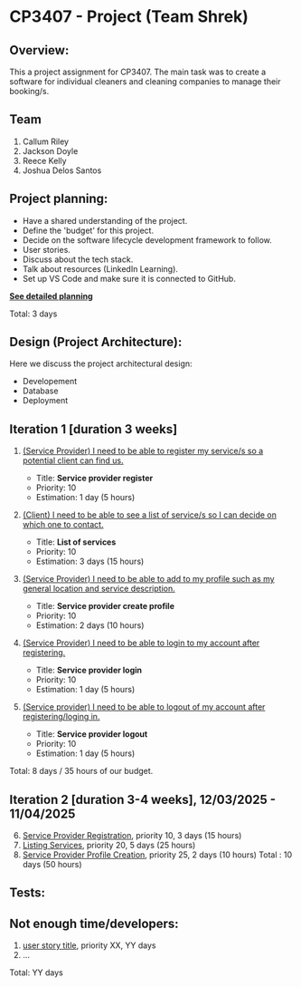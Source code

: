 # CP3407 - Project (Team Shrek)

## Overview:
This a project assignment for CP3407. 
The main task was to create a software for individual cleaners and cleaning companies to manage their booking/s.

## Team
1. Callum Riley
2. Jackson Doyle
3. Reece Kelly
4. Joshua Delos Santos

## Project planning:
- Have a shared understanding of the project.
- Define the 'budget' for this project.
- Decide on the software lifecycle development framework to follow.
- User stories.
- Discuss about the tech stack.
- Talk about resources (LinkedIn Learning).
- Set up VS Code and make sure it is connected to GitHub.

[**See detailed planning**](documentations/project_plan.md)

Total: 3 days

## Design (Project Architecture):
Here we discuss the project architectural design:
- Developement
- Database
- Deployment


## Iteration 1 [duration 3 weeks]

1. [(Service Provider) I need to be able to register my service/s so a potential client can find us.](documentations/user_stories/us_01_sp_register.md)
    - Title: **Service provider register**
    - Priority: 10
    - Estimation: 1 day (5 hours)

2. [(Client) I need to be able to see a list of service/s so I can decide on which one to contact.](documentations/user_stories/us_02_client_list_of_services.md)
    - Title: **List of services**
    - Priority: 10
    - Estimation: 3 days (15 hours)

3. [(Service Provider) I need to be able to add to my profile such as my general location and service description.](documentations/user_stories/us_03_sp_create_profile.md)
    - Title: **Service provider create profile**
    - Priority: 10
    - Estimation: 2 days (10 hours)

4. [(Service Provider) I need to be able to login to my account after registering.](documentations/user_stories/us_04_sp_login.md)
    - Title: **Service provider login**
    - Priority: 10
    - Estimation: 1 day (5 hours)

5. [(Service provider) I need to be able to logout of my account after registering/loging in.](documentations/user_stories/us_05_sp_logout.md)
    - Title: **Service provider logout**
    - Priority: 10
    - Estimation: 1 day (5 hours)

Total: 8 days / 35 hours of our budget.


## Iteration 2 [duration 3-4 weeks], 12/03/2025 - 11/04/2025
6. [Service Provider Registration](documentations/user_stories/iter2_us_06_client_filter_cat.md), priority 10, 3 days (15 hours)
7. [Listing Services](documentations/user_stories/iter2_us_07_sp_availability_schedule.md), priority 20, 5 days (25 hours)
8. [Service Provider Profile Creation](documentations/user_stories/iter2_us_08_client_book_service.md), priority 25, 2 days (10 hours)
Total : 10 days (50 hours)


## Tests:

## Not enough time/developers: 
1. [user story title](./user_stories/user_story_01_title.md), priority XX, YY days 
2. ...

Total: YY days




